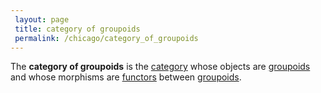 ```yaml
---
 layout: page
 title: category of groupoids
 permalink: /chicago/category_of_groupoids
---
```

The **category of groupoids** is the [category](https://mathgloss.github.io/MathGloss/category) whose objects are [groupoids](https://mathgloss.github.io/MathGloss/groupoid) and whose morphisms are [functors](https://mathgloss.github.io/MathGloss/functor) between [groupoids](https://mathgloss.github.io/MathGloss/#########groupoids).